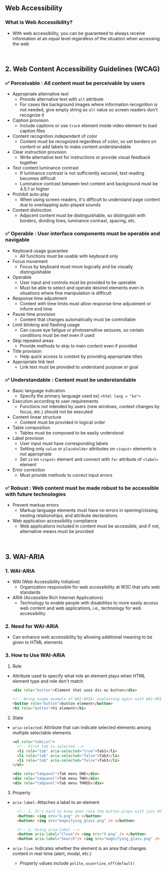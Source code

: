 ## **Web Accessibility**

### What is Web Accessibility?

- With web accessibility, you can be guaranteed to always receive information at an equal level regardless of the situation when accessing the web

<br/>

## **2. Web Content Accessibility Guidelines (WCAG)**

### ✅ **Perceivable** : All content must be perceivable by users

- Appropriate alternative text
  - Provide alternative text with `alt` attribute
  - For cases like background images where information recognition is not needed, give empty string as `alt` value so screen readers don't recognize it
- Caption provision
  - Include captions or use `track` element inside video element to load caption files
- Content recognition independent of color
  - Content must be recognized regardless of color, so set borders on content or add labels to make content understandable
- Clear instruction provision
  - Write alternative text for instructions or provide visual feedback together
- Text content luminance contrast
  - If luminance contrast is not sufficiently secured, text reading becomes difficult
  - Luminance contrast between text content and background must be 4.5:1 or higher
- Prohibit auto-play
  - When using screen readers, it's difficult to understand page content due to overlapping auto-played sounds
- Content distinction
  - Adjacent content must be distinguishable, so distinguish with borders, dividing lines, luminance contrast, spacing, etc.

### ✅ **Operable** : User interface components must be operable and navigable

- Keyboard usage guarantee
  - All functions must be usable with keyboard only
- Focus movement
  - Focus by keyboard must move logically and be visually distinguishable
- Operable
  - User input and controls must be provided to be operable
  - Must be able to select and operate desired elements even in situations where fine manipulation is difficult
- Response time adjustment
  - Content with time limits must allow response time adjustment or inform end time
- Pause time provision
  - Content that changes automatically must be controllable
- Limit blinking and flashing usage
  - Can cause eye fatigue or photosensitive seizures, so certain conditions must be met even if used
- Skip repeated areas
  - Provide methods to skip to main content even if provided
- Title provision
  - Help quick access to content by providing appropriate titles
- Appropriate link text
  - Link text must be provided to understand purpose or goal

### ✅ **Understandable** : Content must be understandable

- Basic language indication
  - Specify the primary language used ex) `<html lang = "ko">`
- Execution according to user requirements
  - Functions not intended by users (new windows, context changes by focus, etc.) should not be executed
- Content linear structure
  - Content must be provided in logical order
- Table composition
  - Tables must be composed to be easily understood
- Label provision
  - User input must have corresponding labels
  - Setting only `value` or `placeholder` attributes on `<input>` elements is not appropriate
  - Set `id` on `<input>` element and connect with `for` attribute of `<label>` element
- Error correction
  - Must provide methods to correct input errors

### ✅ **Robust** : Web content must be made robust to be accessible with future technologies

- Prevent markup errors
  - Markup language elements must have no errors in opening/closing, nesting relationships, and attribute declarations
- Web application accessibility compliance
  - Web applications included in content must be accessible, and if not, alternative means must be provided

<br/>

## **3. WAI-ARIA**

### 1. WAI-ARIA

- WAI (Web Accessibility Initiative)
  - Organization responsible for web accessibility at W3C that sets web standards
- ARIA (Accessible Rich Internet Applications)
  - Technology to enable people with disabilities to more easily access web content and web applications, i.e., technology for web accessibility

### 2. Need for WAI-ARIA

- Can enhance web accessibility by allowing additional meaning to be given to HTML elements

### 3. How to Use WAI-ARIA

1. Role

- Attribute used to specify what role an element plays when HTML element type and role don't match
  ```html
  <div role="button">Element that uses div as button</div>
  ```
  ```html
  <!-- Wrong usage example of WAI-ARIA: explaining again with WAI-ARIA -->
  <button role="button">button element</button>
  <h1 role="button">h1 element</h1>
  ```

2. State

- `aria-selected`: Attribute that can indicate selected elements among multiple selectable elements

  ```html
  <ul role="tabList">
    <!-- First tab is selected -->
    <li role="tab" aria-selected="true">Tab1</li>
    <li role="tab" aria-selected="false">Tab2</li>
    <li role="tab" aria-selected="false">Tab3</li>
  </ul>

  <div role="tabpanel">Tab menu ONE</div>
  <div role="tabpanel">Tab menu TWO</div>
  <div role="tabpanel">Tab menu THREE</div>
  ```

3. Property

- `aria-label`: Attaches a label to an element

  ```html
    <!-- 1. It's hard to know what role the button plays with just HTML element structure -->
    <button> <img src="X.png" /> </button>
    <button> <img src="magnifying_glass.png" /> </button>

    <!-- 2. Using aria-label -->
    <button aria-label="Close"/> <img src="X.png" /> </button>
    <button aria-label="Search"/> <img src="magnifying_glass.png" /> </button>
  ```

- `aria-live`: Indicates whether the element is an area that changes content in real-time (alert, modal, etc.)
  - Property values include `polite`, `assertive`, `off(default)`
